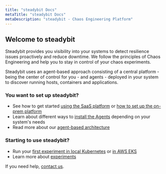 ```yaml
---
title: "steadybit Docs"
metaTitle: "steadybit Docs"
metaDescription: "steadybit - Chaos Engineering Platform"
---
```


## Welcome to steadybit

Steadybit provides you visibility into your systems to detect resilience issues proactively and reduce downtime. We follow the principles of Chaos
Engineering and help you to stay in control of your chaos experiments.

Steadybit uses an agent-based approach consisting of a central platform - being the center of control for you - and agents - deployed in your system to discover running hosts, containers and applications.

### You want to set up steadybit?
- See how to get started [using the SaaS platform](getting-started/10-set-up-saas) or [how to set up the on-prem platform](getting-started/20-set-up-onprem)
- Learn about different ways to [install the Agents](install-configure/30-install-agents) depending on your system's needs
- Read more about our [agent-based architecture](architecture)

### Starting to use steadybit?
- Run your [first experiment in local Kubernetes](getting-started/30-run-experiment-local) or [in AWS EKS](getting-started/40-run-experiment-eks)
- Learn more about [experiments](use/10-experiments)

If you need help, [contact us](https://www.steadybit.com/contact).
